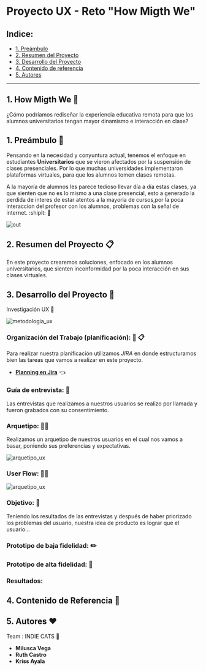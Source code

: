 # **Proyecto UX - Reto "How Migth We"** 


## Indice:
 * [1. Preámbulo](#1-preámbulo)
 * [2. Resumen del Proyecto](#2-resumen-del-proyecto)
 * [3. Desarrollo del Proyecto](#3-desarrollo-del-proyecto)
 * [4. Contenido de referencia](#4-contenido-de-referencia)
 * [5. Autores](#5-autores)
___

## 1. How Migth We :thought_balloon:

¿Cómo podríamos rediseñar la experiencia educativa remota para que los alumnos universitarios tengan mayor dinamismo e interacción en clase?


## 1. Preámbulo :loudspeaker:

Pensando en la necesidad y conyuntura actual, tenemos el enfoque en estudiantes **Universitarios** que se vieron afectados por la suspensión de clases presenciales. Por lo que muchas universidades implementaron plataformas virtuales, para que los alumnos tomen clases remotas.

A la mayoría de alumnos les parece tedioso llevar día a día estas clases, ya que sienten que no es lo mismo a una clase presencial, esto a generado la perdida de interes de estar atentos a la mayoria de cursos,por la poca interaccion del profesor con los alumnos, problemas con la señal de internet. :shipit: :mag_right:


  ![out](https://i.pinimg.com/originals/b0/20/a2/b020a222e503adfc005b54d8585d6ad3.gif)

## 2. Resumen del Proyecto :clipboard:

En este proyecto crearemos soluciones, enfocado en los alumnos universitarios, que sienten inconformidad por la poca interacción en sus clases virtuales.

## 3. Desarrollo del Proyecto :wrench:

Investigación UX :pencil:

![metodologia_ux](https://github.com/judithmil/Reto-HMW/blob/master/metodologia%20ux.png)

### Organización del Trabajo (planificación): :calendar: :clipboard:
 Para realizar nuestra planificación utilizamos _JIRA_  en donde estructuramos bien las tareas que vamos a realizar en este proyecto.
 
 - [**Planning en Jira**](https://ruthcastroalva11.atlassian.net/jira/software/projects/IC/boards/1/backlog) :point_left:
 
 ### Guía de entrevista: :calling:
  Las entrevistas que realizamos a nuestros usuarios se realizo por llamada y fueron grabados con su consentimiento.
  
 ### Arquetipo: :student:
 Realizamos un arquetipo de nuestros usuarios en el cual nos vamos a basar, poniendo sus preferencias y expectativas.
 
 ![arquetipo_ux](https://github.com/judithmil/Reto-HMW/blob/master/metodologia%20ux.png)
 
 ### User Flow: :man_technologist:
 
 ![arquetipo_ux]()
 
 ### Objetivo: :dart:
 Teniendo los resultados de las entrevistas y después de haber priorizado los problemas del usuario, nuestra idea de producto es lograr que el usuario...
 
 
 ### Prototipo de baja fidelidad: :pencil2:
 
 ### Prototipo de alta fidelidad: :art:
 
 ### Resultados: 
 
 ## 4. Contenido de Referencia :paperclip:
 ## 5. Autores :hearts:

 Team : INDIE CATS :dancers:

 * **Milusca Vega**
 * **Ruth Castro**
 * **Kriss Ayala**
 
